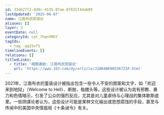 ```yaml
---
id: 334b27f2-dd9c-4135-87ae-07831f4da689
lastUpdated: '2025-06-07'
name: 江南布衣阴谋论
aliases: []
layer: 3
eventDate: null
categoryId: cat_7hqnYMGY
tagIds:
  - tag_-gq2Svf1
timelineEvents: []
relations: []
titledLinks:
  - title: '相關連結: 江南布衣阴谋论'
    url: 'https://www.163.com/dy/article/J2AR4BK905567ZIP.html'
---
```

2021年，江南布衣的童装设计被指出包含一些令人不安的图案和文字，如「欢迎来到地狱」（Welcome to Hell）、断肢、骷髅头等。这些设计被认为具有邪教、暴力和色情暗示，引发了公众的强烈反应，尤其是对儿童虐待与心理战的集体歇斯底里。一些阴谋论者认为，这些设计可能是某种文化输出或思想腐蚀的手段，甚至与传闻中的美国中央情报局《十条诫令》有关。
